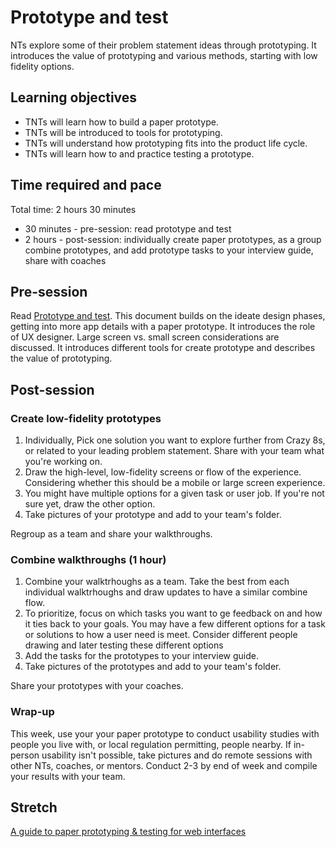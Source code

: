 # Prototype and test

NTs explore some of their problem statement ideas through prototyping. It introduces the value of prototyping and various methods, starting with low fidelity options.

## Learning objectives

* TNTs will learn how to build a paper prototype.
* TNTs will be introduced to tools for prototyping.
* TNTs will understand how prototyping fits into the product life cycle.
* TNTs will learn how to and practice testing a prototype.

## Time required and pace

Total time: 2 hours 30 minutes

* 30 minutes - pre-session: read prototype and test
* 2 hours  - post-session: individually create paper prototypes, as a group combine prototypes, and add prototype tasks to your interview guide, share with coaches

## Pre-session

Read [Prototype and test](https://github.com/tnt-summer-academy/Curriculum/blob/master/Reference/Product%20decks/2.1%20-%20Prototype%20and%20test.pdf). This document builds on the ideate design phases, getting into more app details with a paper prototype. It introduces the role of UX designer. Large screen vs. small screen considerations are discussed. It introduces different tools for create prototype and describes the value of prototyping.

## Post-session

### Create low-fidelity prototypes

1. Individually, Pick one solution you want to explore further from Crazy 8s, or related to your leading problem statement. Share with your team what you're working on.
2. Draw the high-level, low-fidelity screens or flow of the experience. Considering whether this should be a mobile or large screen experience.
3. You might have multiple options for a given task or user job. If you're not sure yet, draw the other option.
4. Take pictures of your prototype and add to your team's folder.

Regroup as a team and share your walkthroughs.

### Combine walkthroughs (1 hour)

1. Combine your walktrhoughs as a team. Take the best from each individual walktrhoughs and draw updates to have a similar combine flow.
2. To prioritize, focus on which tasks you want to ge feedback on and how it ties back to your goals. You may have a few different options for a task or solutions to how a user need is meet. Consider different people drawing and later testing these different options
3. Add the tasks for the prototypes to your interview guide.
4. Take pictures of the prototypes and add to your team's folder.

Share your prototypes with your coaches.

### Wrap-up

This week, use your your paper prototype to conduct usability studies with people you live with, or local regulation permitting, people nearby. If in-person usability isn't possible, take pictures and do remote sessions with other NTs, coaches, or mentors. Conduct 2-3 by end of week and compile your results with your team.

## Stretch

[A guide to paper prototyping & testing for web interfaces](https://medium.com/digital-experience-design/a-guide-to-paper-prototyping-testing-for-web-interfaces-49e542ba765f)
